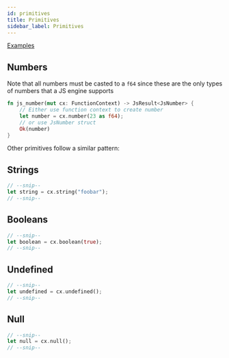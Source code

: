 ```yaml
---
id: primitives
title: Primitives
sidebar_label: Primitives
---
```


[Examples](https://github.com/neon-bindings/examples/tree/legacy/primitives)

## Numbers

Note that all numbers must be casted to a `f64` since these are the only types of numbers that a JS engine supports

```rust
fn js_number(mut cx: FunctionContext) -> JsResult<JsNumber> {
    // Either use function context to create number
    let number = cx.number(23 as f64);
    // or use JsNumber struct
    Ok(number)
}
```

Other primitives follow a similar pattern:

## Strings

```rust
// --snip--
let string = cx.string("foobar");
// --snip--
```

## Booleans

```rust
// --snip--
let boolean = cx.boolean(true);
// --snip--
```

## Undefined

```rust
// --snip--
let undefined = cx.undefined();
// --snip--
```

## Null

```rust
// --snip--
let null = cx.null();
// --snip--
```
